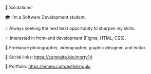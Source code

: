 👋 Salutations!

🎓 I'm a Software Development student.

💡 Always seeking the next best opportunity to sharpen my skills.

✨ Interested in front-end development (Figma, HTML, CSS).

📸 Freelance photographer, videographer, graphic designer, and editor.

🔗 Social links: https://campsite.bio/morty14

🔗 Portfolio: https://vimeo.com/estherngulu
